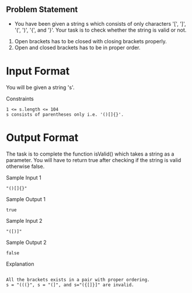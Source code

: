 ## Problem Statement  
- You have been given a string s which consists of only characters '[', ']', '(', ')', '{', and '}'. Your task is to check whether the string is valid or not.
1. Open brackets has to be closed with closing brackets properly.
2. Open and closed brackets has to be in proper order.

# Input Format

You will be given a string 's'. 

Constraints
```
1 <= s.length <= 104
s consists of parentheses only i.e. '()[]{}'.
```
# Output Format

The task is to complete the function isValid() which takes a string as a parameter. You will have to return true after checking if the string is valid otherwise false.

Sample Input 1
```
"()[]{}"
```
Sample Output  1
```
true
```

Sample Input 2
```
"([)]"
```
Sample Output  2
```
false
```

Explanation
```

All the brackets exists in a pair with proper ordering.
s = "(((}", s = "(]", and s="({[]}]" are invalid.
